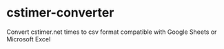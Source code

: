 # cstimer-converter

Convert cstimer.net times to csv format compatible with Google Sheets or Microsoft Excel

